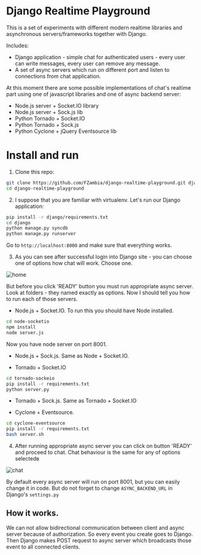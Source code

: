Django Realtime Playground
==========================

This is a set of experiments with different modern realtime libraries and asynchronous servers/frameworks together with Django.

Includes:

* Django application - simple chat for authenticated users - every user can write messages, every user can remove any message. 
* A set of async servers which run on different port and listen to connections from chat application.

At this moment there are some possible implementations of chat's realtime part using one of javascript libraries and one of async backend server:

* Node.js server + Socket.IO library
* Node.js server + Sock.js lib
* Python Tornado + Socket.IO
* Python Tornado + Sock.js
* Python Cyclone + jQuery Eventsource lib


Install and run
===============

1) Clone this repo:

```bash
git clone https://github.com/FZambia/django-realtime-playground.git django-realtime-playground/
cd django-realtime-playground
```

2) I suppose that you are familiar with virtualenv. Let's run our Django application:

```bash
pip install -r django/requirements.txt
cd django
python manage.py syncdb
python manage.py runserver	
```

Go to `http://localhost:8000` and make sure that everything works.

3) As you can see after successful login into Django site - you can choose one of options how chat will work.
Choose one.

![home](https://raw.github.com/FZambia/django-realtime-playground/master/home.png "home page")

But before you click 'READY' button you must run appropriate async server. Look at folders - they named
exactly as options. Now I should tell you how to run each of those servers.

* Node.js + Socket.IO. To run this you should have Node installed.
```bash
cd node-socketio
npm install
node server.js
```
Now you have node server on port 8001.
	
* Node.js + Sock.js. Same as Node + Socket.IO.

* Tornado + Socket.IO
```bash
cd tornado-sockeio
pip install -r requirements.txt
python server.py
```

* Tornado + Sock.js. Same as Tornado + Socket.IO

* Cyclone + Eventsource.
```bash
cd cyclone-eventsource
pip install -r requirements.txt
bash server.sh
```

4) After running appropriate async server you can click on button 'READY' and proceed to chat. Chat behaviour is the same for any of options selectedв

![chat](https://raw.github.com/FZambia/django-realtime-playground/master/chat.png "chat page")

By default every async server will run on port 8001, but you can easily change it in code. But do not forget to change `ASYNC_BACKEND_URL` in Django's `settings.py`

How it works.
-------------

We can not allow bidirectional communication between client and async server because of authorization. So every event you create
goes to Django. Then Django makes POST request to async server which broadcasts those event to all connected clients.




